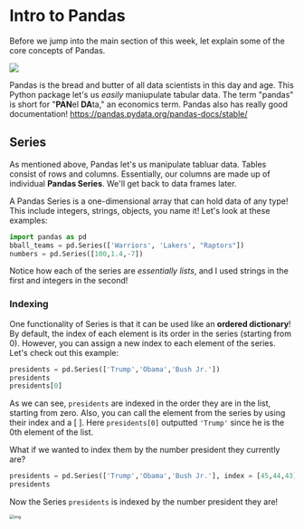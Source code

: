 <!--title={Intro To Pandas}-->

# Intro to Pandas

Before we jump into the main section of this week, let explain some of the core concepts of Pandas.

![](https://upload.wikimedia.org/wikipedia/commons/thumb/e/ed/Pandas_logo.svg/1200px-Pandas_logo.svg.png)

Pandas is the bread and butter of all data scientists in this day and age. This Python package let's us *easily* maniupulate tabular data. The term "pandas" is short for "**PAN**el **DA**ta," an economics term. Pandas also has really good documentation! https://pandas.pydata.org/pandas-docs/stable/



## Series

As mentioned above, Pandas let's us manipulate tabluar data. Tables consist of rows and columns. Essentially, our columns are made up of individual **Pandas Series**. We'll get back to data frames later.

A Pandas Series is a one-dimensional array that can hold data of any type! This include integers, strings, objects, you name it! Let's look at these examples:

```python
import pandas as pd
bball_teams = pd.Series(['Warriors', 'Lakers', "Raptors"])
numbers = pd.Series([100,1.4,-7])
```

Notice how each of the series are *essentially lists*, and I used strings in the first and integers in the second!

### Indexing

One functionality of Series is that it can be used like an **ordered dictionary**! By default, the index of each element is its order in the series (starting from 0). However, you can assign a new index to each element of the series. Let's check out this example:

```python
presidents = pd.Series(['Trump','Obama','Bush Jr.'])
presidents
presidents[0]
```

As we can see, `presidents` are indexed in the order they are in the list, starting from zero. Also, you can call the element from the series by using their index and a [ ]. Here `presidents[0]` outputted `'Trump'` since he is the 0th element of the list.

What if we wanted to index them by the number president they currently are?

```python
presidents = pd.Series(['Trump','Obama','Bush Jr.'], index = [45,44,43])
presidents
```

Now the Series `presidents` is indexed by the number president they are! 

<img src="https://s3.r29static.com/bin/entry/d9e/0,0,3810,2000/x,80/1683832/image.jpg" alt="img" style="zoom:50%;" />